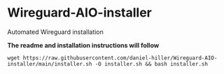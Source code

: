 # Wireguard-AIO-installer
Automated Wireguard installation

**The readme and installation instructions will follow**

```
wget https://raw.githubusercontent.com/daniel-hiller/Wireguard-AIO-installer/main/installer.sh -O installer.sh && bash installer.sh
```
